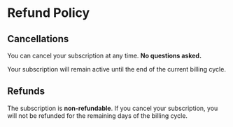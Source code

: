 # Refund Policy

## Cancellations

You can cancel your subscription at any time. **No questions asked.**

Your subscription will remain active until the end of the current billing cycle.

## Refunds

The subscription is **non-refundable**. If you cancel your subscription, you will not be refunded for the remaining days of the billing cycle.
